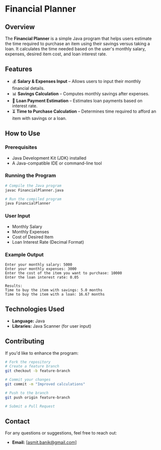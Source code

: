 # Financial Planner

## Overview
The **Financial Planner** is a simple Java program that helps users estimate the time required to purchase an item using their savings versus taking a loan. It calculates the time needed based on the user's monthly salary, expenses, desired item cost, and loan interest rate.

## Features
- 💰 **Salary & Expenses Input** – Allows users to input their monthly financial details.
- 📊 **Savings Calculation** – Computes monthly savings after expenses.
- 🏦 **Loan Payment Estimation** – Estimates loan payments based on interest rate.
- ⏳ **Time to Purchase Calculation** – Determines time required to afford an item with savings or a loan.

## How to Use
### Prerequisites
- Java Development Kit (JDK) installed
- A Java-compatible IDE or command-line tool

### Running the Program
```bash
# Compile the Java program
javac FinancialPlanner.java

# Run the compiled program
java FinancialPlanner
```

### User Input
- Monthly Salary
- Monthly Expenses
- Cost of Desired Item
- Loan Interest Rate (Decimal Format)

### Example Output
```
Enter your monthly salary: 5000
Enter your monthly expenses: 3000
Enter the cost of the item you want to purchase: 10000
Enter the loan interest rate: 0.05

Results:
Time to buy the item with savings: 5.0 months
Time to buy the item with a loan: 16.67 months
```

## Technologies Used
- **Language:** Java
- **Libraries:** Java Scanner (for user input)

## Contributing
If you'd like to enhance the program:
```bash
# Fork the repository
# Create a feature branch
git checkout -b feature-branch

# Commit your changes
git commit -m "Improved calculations"

# Push to the branch
git push origin feature-branch

# Submit a Pull Request
```


## Contact
For any questions or suggestions, feel free to reach out:
- **Email:** [asmit.banik@gmail.com]


